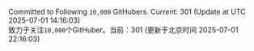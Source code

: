 Committed to Following `10,000` GitHubers. Current: <!-- FOLLOWING_COUNT -->301<!-- FOLLOWING_COUNT --> (Update at UTC <!-- LAST_UPDATED -->2025-07-01 14:16:03<!-- LAST_UPDATED -->)<br>
致力于关注`10,000`个GitHuber。当前：<!-- FOLLOWING_COUNT -->301<!-- FOLLOWING_COUNT --> (更新于北京时间 <!-- LAST_UPDATED_CST -->2025-07-01 22:16:03<!-- LAST_UPDATED_CST -->)
